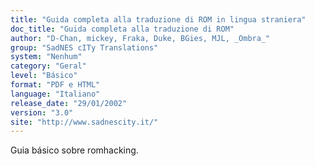 ```yaml
---
title: "Guida completa alla traduzione di ROM in lingua straniera"
doc_title: "Guida completa alla traduzione di ROM"
author: "D-Chan, mickey, Fraka, Duke, BGies, MJL, _Ombra_"
group: "SadNES cITy Translations"
system: "Nenhum"
category: "Geral"
level: "Básico"
format: "PDF e HTML"
language: "Italiano"
release_date: "29/01/2002"
version: "3.0"
site: "http://www.sadnescity.it/"
---
```

Guia básico sobre romhacking.